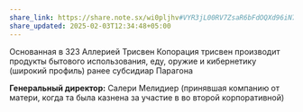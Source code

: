 ```yaml
---
share_link: https://share.note.sx/wi0pljhv#VYR3jL00RV7ZsaR6bFdOQXd96iN7EfSdHqJIZVPvOe4
share_updated: 2025-02-03T12:34:48+05:00
---
```

Основанная в 323 Аллерией Трисвен Копорация трисвен производит продукты бытового использования, еду, оружие и кибернетику (широкий профиль)
ранее субсидиар Парагона

**Генеральный директор:** Салери Мелидиер (принявшая компанию от матери, когда та была казнена за участие в во второй корпоративной)